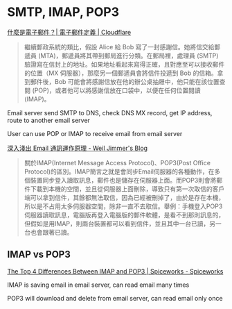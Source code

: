 # SMTP, IMAP, POP3

[什麼是電子郵件？| 電子郵件定義 | Cloudflare](https://www.cloudflare.com/zh-tw/learning/email-security/what-is-email/)

> 繼續郵政系統的類比，假設 Alice 給 Bob 寫了一封感謝信。她將信交給郵遞員 (MTA)，郵遞員將其帶到郵局進行分類。在郵局裡，處理員 (SMTP) 驗證寫在信封上的地址。如果地址看起來寫得正確，且對應至可以接收郵件的位置（MX 伺服器），那麼另一個郵遞員會將信件投遞到 Bob 的信箱。拿到郵件後，Bob 可能會將感謝信放在他的辦公桌抽屜中，他只能在該位置查閱 (POP)，或者他可以將感謝信放在口袋中，以便在任何位置閱讀 (IMAP)。

Email server send SMTP to DNS, check DNS MX record, get IP address, route to another email server

User can use POP or IMAP to receive email from email server

[深入淺出 Email 通訊運作原理 - Weil Jimmer's Blog](https://weils.net/blog/2017/04/19/how-email-works-dkim-all-in-one/)

> 關於IMAP(Internet Message Access Protocol)、POP3(Post Office Protocol)的區別。IMAP簡言之就是會同步Email伺服器的各種動作，在多個裝置同步登入讀取訊息，郵件也是儲存在伺服器上面。而POP3則會將郵件下載到本機的空間，並且從伺服器上面刪除，導致只有第一次取信的客戶端可以拿到信件，其餘都無法取信，因為已經被刪掉了，由於是存在本機，所以是不占用太多伺服器空間，除非一直不去取信。舉例：手機登入POP3伺服器讀取訊息，電腦版再登入電腦版的郵件軟體，是看不到那則訊息的，但假如是用IMAP，則兩台裝置都可以看到信件，並且其中一台已讀，另一台也會跟著已讀。

## IMAP vs POP3

[The Top 4 Differences Between IMAP and POP3 | Spiceworks - Spiceworks](https://www.spiceworks.com/tech/tech-general/articles/imap-vs-pop3/)

IMAP is saving email in email server, can read email many times

POP3 will download and delete from email server, can read email only once

